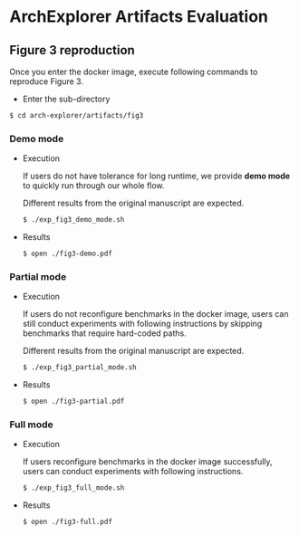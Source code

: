 # ArchExplorer Artifacts Evaluation
	
## Figure 3 reproduction

Once you enter the docker image, execute following commands to reproduce Figure 3.

- Enter the sub-directory
```bash
$ cd arch-explorer/artifacts/fig3
```

### **Demo mode**

- Execution

    If users do not have tolerance for long runtime, we provide **demo mode** to quickly run through our whole flow.

    Different results from the original manuscript are expected.

	```bash
	$ ./exp_fig3_demo_mode.sh
	```

- Results
    ```bash
    $ open ./fig3-demo.pdf
    ```

### **Partial mode**

- Execution

    If users do not reconfigure benchmarks in the docker image, users can still conduct experiments with following instructions by skipping benchmarks that require hard-coded paths.

	Different results from the original manuscript are expected.
	```bash
	$ ./exp_fig3_partial_mode.sh
	```

- Results
    ```bash
    $ open ./fig3-partial.pdf
    ```

### **Full mode**

- Execution

    If users reconfigure benchmarks in the docker image successfully, users can conduct experiments with following instructions.

	```bash
	$ ./exp_fig3_full_mode.sh
	```

- Results
    ```bash
    $ open ./fig3-full.pdf
    ```
